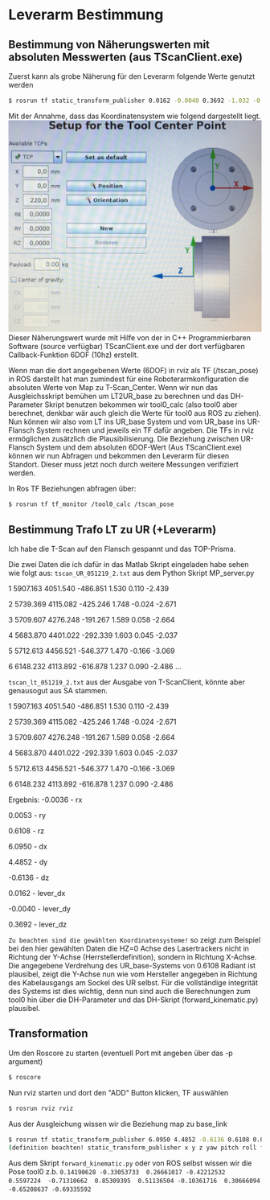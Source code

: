 # Leverarm Bestimmung

## Bestimmung von Näherungswerten mit absoluten Messwerten (aus TScanClient.exe)
Zuerst kann als grobe Näherung für den Leverarm folgende Werte genutzt werden

```bash
$ rosrun tf static_transform_publisher 0.0162 -0.0040 0.3692 -1.032 -0.814 -1.748 tool0 tscan_pose_neaherung 300
```
Mit der Annahme, dass das Koordinatensystem wie folgend dargestellt liegt.
![coordsysur5flansch](https://github.com/FinnLinxxx/akig/blob/master/manual/img/coordSysUr5_flansch.png)
Dieser Näherungswert wurde mit Hilfe von der in C++ Programmierbaren Software (source verfügbar) TScanClient.exe und der dort 
verfügbaren Callback-Funktion 6DOF (10hz) erstellt.

Wenn man die dort angegebenen Werte (6DOF) in rviz als TF (/tscan_pose) in ROS darstellt hat man zumindest für eine Roboterarmkonfiguration die absoluten Werte von Map zu T-Scan_Center. Wenn wir nun das Ausgleichsskript bemühen um LT2UR_base zu berechnen und das DH-Parameter Skript benutzen bekommen wir tool0_calc (also tool0 aber berechnet, denkbar wär auch gleich die Werte für tool0 aus ROS zu ziehen). Nun können wir also vom LT ins UR_base System und vom UR_base ins UR-Flansch System rechnen und jeweils ein TF dafür angeben. Die TFs in rviz ermöglichen zusätzlich die Plausibilisierung. Die Beziehung zwischen UR-Flansch System und dem absoluten 6DOF-Wert (Aus TScanClient.exe) können wir nun Abfragen und bekommen den Leverarm für diesen Standort. Dieser muss jetzt noch durch weitere Messungen verifiziert werden.

In Ros TF Beziehungen abfragen über:
```bash
$ rosrun tf tf_monitor /tool0_calc /tscan_pose
```

## Bestimmung Trafo LT zu UR (+Leverarm)

Ich habe die T-Scan auf den Flansch gespannt und das TOP-Prisma.

Die zwei Daten die ich dafür in das Matlab Skript eingeladen habe sehen wie folgt aus:
`tscan_UR_051219_2.txt` aus dem Python Skript MP_server.py

1 5907.163 4051.540 -486.851   1.530    0.110  -2.439

2 5739.369 4115.082 -425.246   1.748   -0.024  -2.671

3 5709.607 4276.248 -191.267   1.589    0.058  -2.664

4 5683.870 4401.022 -292.339   1.603    0.045  -2.037

5 5712.613 4456.521 -546.377   1.470   -0.166  -3.069

6 6148.232 4113.892 -616.878   1.237    0.090  -2.486
...

`tscan_lt_051219_2.txt` aus der Ausgabe von T-ScanClient, könnte aber genausogut aus SA stammen.

1 5907.163 4051.540 -486.851   1.530    0.110  -2.439

2 5739.369 4115.082 -425.246   1.748   -0.024  -2.671

3 5709.607 4276.248 -191.267   1.589    0.058  -2.664

4 5683.870 4401.022 -292.339   1.603    0.045  -2.037

5 5712.613 4456.521 -546.377   1.470   -0.166  -3.069

6 6148.232 4113.892 -616.878   1.237    0.090  -2.486

Ergebnis:
  -0.0036 - rx
   
   0.0053 - ry
    
   0.6108 - rz
    
   6.0950 - dx
    
   4.4852 - dy
    
  -0.6136 - dz
   
   0.0162 - lever_dx
    
  -0.0040 - lever_dy
   
   0.3692 - lever_dz
  
 `Zu beachten sind die gewählten Koordinatensysteme!` so zeigt zum Beispiel bei den hier gewählten Daten die HZ=0 Achse des Lasertrackers nicht in Richtung der Y-Achse (Herrstellerdefinition), sondern in Richtung X-Achse. Die angegebene Verdrehung des UR_base-Systems von 0.6108 Radiant ist plausibel, zeigt die Y-Achse nun wie vom Hersteller angegeben in Richtung des Kabelausgangs am Sockel des UR selbst. Für die vollständige integrität des Systems ist dies wichtig, denn nun sind auch die Berechnungen zum tool0 hin über die DH-Parameter und das DH-Skript (forward_kinematic.py) plausibel.
 
 ## Transformation
 
 Um den Roscore zu starten (eventuell Port mit angeben über das -p argument)
 ```bash
 $ roscore
 ```

Nun rviz starten und dort den "ADD" Button klicken, TF auswählen
```bash
$ rosrun rviz rviz
```
Aus der Ausgleichung wissen wir die Beziehung map zu base_link
```bash
$ rosrun tf static_transform_publisher 6.0950 4.4852 -0.6136 0.6108 0.0053 -0.0036 map base_link 300
(definition beachten! static_transform_publisher x y z yaw pitch roll frame_id child_frame_id  period)
```
Aus dem Skript `forward_kinematic.py` oder von ROS selbst wissen wir die Pose tool0
z.b. `0.14190628 -0.33053733  0.26661017 -0.42212532  0.5597224  -0.71310662  0.85309395  0.51136504 -0.10361716  0.30666094 -0.65208637 -0.69335592`
